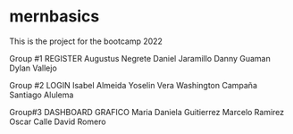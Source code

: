 # mernbasics
This is the project for the bootcamp 2022

Group #1
REGISTER
Augustus Negrete
Daniel Jaramillo
Danny Guaman
Dylan Vallejo


Group #2
LOGIN
Isabel Almeida
Yoselin Vera
Washington Campaña
Santiago Alulema


Group#3
DASHBOARD GRAFICO
Maria Daniela Guitierrez
Marcelo Ramirez
Oscar Calle
David Romero
